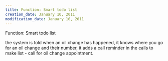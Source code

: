 ```yaml
---
title: Function: Smart todo list
creation_date: January 10, 2011
modification_date: January 10, 2011
---
```



Function: Smart todo list

the system is told when an oil change has happened, it knows where you go for an oil change and their number, it adds a call reminder in the calls to make list - call for oil change appointment.

